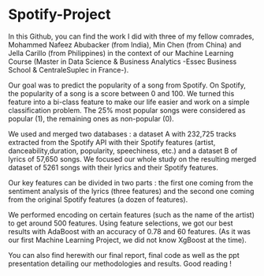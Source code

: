 # Spotify-Project

In this Github, you can find the work I did with three of my fellow comrades, Mohammed Nafeez Abubacker (from India), Min Chen (from China) and Jella Carillo (from Philippines) in the context of our Machine Learning Course (Master in Data Science & Business Analytics -Essec Business School & CentraleSuplec in France-).

Our goal was to predict the popularity of a song from Spotify. On Spotify, the popularity of a song is a score between 0 and 100. We turned this feature into a bi-class feature to make our life easier and work on a simple classification problem. The 25% most popular songs were considered as popular (1), the remaining ones as non-popular (0).

We used and merged two databases : a dataset A with 232,725 tracks extracted from the Spotify API with their Spotify features (artist, danceability,duration, popularity, speechiness, etc.) and a dataset B of lyrics of 57,650 songs. We focused our whole study on the resulting merged dataset of 5261 songs with their lyrics and their Spotify features.

Our key features can be divided in two parts : the first one coming from the sentiment analysis of the lyrics (three features) and the second one coming from the original Spotify features (a dozen of features).

We performed encoding on certain features (such as the name of the artist) to get around 500 features. Using feature selections, we got our best results with AdaBoost with an accuracy of 0.78 and 60 features. (As it was our first Machine Learning Project, we did not know XgBoost at the time).

You can also find herewith our final report, final code as well as the ppt presentation detailing our methodologies and results. Good reading !
